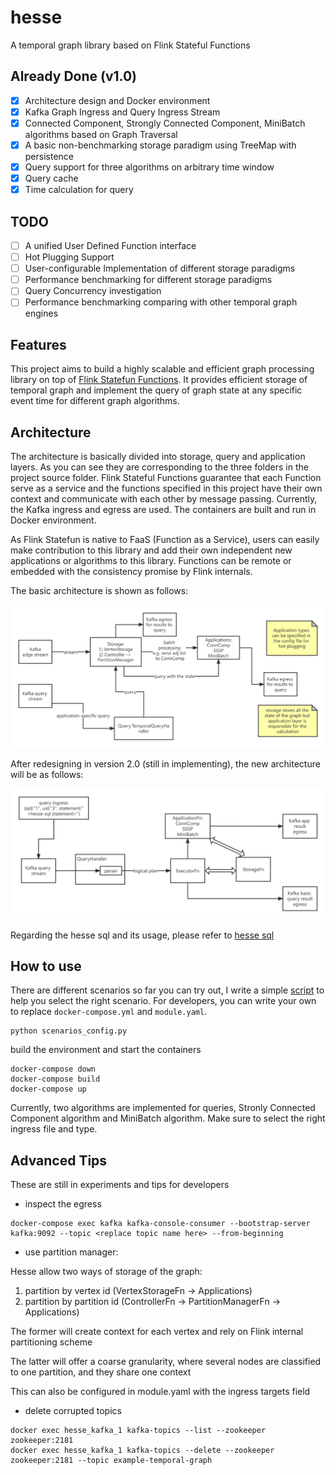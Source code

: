 # hesse

A temporal graph library based on Flink Stateful Functions

## Already Done (v1.0)

- [x] Architecture design and Docker environment
- [x] Kafka Graph Ingress and Query Ingress Stream
- [x] Connected Component, Strongly Connected Component, MiniBatch algorithms based on Graph Traversal
- [x] A basic non-benchmarking storage paradigm using TreeMap with persistence
- [x] Query support for three algorithms on arbitrary time window
- [x] Query cache
- [x] Time calculation for query

## TODO

- [ ] A unified User Defined Function interface
- [ ] Hot Plugging Support
- [ ] User-configurable Implementation of different storage paradigms
- [ ] Performance benchmarking for different storage paradigms
- [ ] Query Concurrency investigation
- [ ] Performance benchmarking comparing with other temporal graph engines

## Features

This project aims to build a highly scalable and efficient graph processing library on top of [Flink Statefun Functions](https://nightlies.apache.org/flink/flink-statefun-docs-stable/). It provides efficient storage of temporal graph and implement the query of graph state at any specific event time for different graph algorithms.

## Architecture

The architecture is basically divided into storage, query and application layers. As you can see they are corresponding to the three folders in the project source folder. Flink Stateful Functions guarantee that each Function serve as a service and the functions specified in this project have their own context and communicate with each other by message passing. Currently, the Kafka ingress and egress are used. The containers are built and run in Docker environment.

As Flink Statefun is native to FaaS (Function as a Service), users can easily make contribution to this library and add their own independent new applications or algorithms to this library. Functions can be remote or embedded with the consistency promise by Flink internals.

The basic architecture is shown as follows:

![arch old](doc/arch_hesse.png)

After redesigning in version 2.0 (still in implementing), the new architecture will be as follows:

![arch](doc/arch_hesse_new.png)

Regarding the hesse sql and its usage, please refer to [hesse sql](https://github.com/Spycsh/hesse-sql)

## How to use

There are different scenarios so far you can try out, I write a simple [script](./scenarios_config.py) to help you select the right scenario. For developers, you can write your own to replace `docker-compose.yml` and `module.yaml`.

```
python scenarios_config.py
```

build the environment and start the containers

```
docker-compose down
docker-compose build
docker-compose up
```

Currently, two algorithms are implemented for queries, Stronly Connected Component algorithm and MiniBatch algorithm. Make sure to select the right ingress file and type.

## Advanced Tips

These are still in experiments and tips for developers

* inspect the egress

```
docker-compose exec kafka kafka-console-consumer --bootstrap-server kafka:9092 --topic <replace topic name here> --from-beginning
```

* use partition manager:

Hesse allow two ways of storage of the graph: 
1) partition by vertex id (VertexStorageFn -> Applications)
2) partition by partition id (ControllerFn -> PartitionManagerFn -> Applications)

The former will create context for each vertex and rely on Flink internal partitioning scheme

The latter will offer a coarse granularity, where several nodes are classified to one partition,
and they share one context

This can also be configured in module.yaml with the ingress targets field

* delete corrupted topics

```shell
docker exec hesse_kafka_1 kafka-topics --list --zookeeper zookeeper:2181
docker exec hesse_kafka_1 kafka-topics --delete --zookeeper zookeeper:2181 --topic example-temporal-graph
```